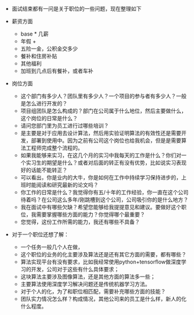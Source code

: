 * 面试结束都有一问是关于职位的一些问题，现在整理如下



* 薪资方面
  * base * 几薪
  * 年假 + 
  * 五险一金，公积金交多少
  * 餐补和住房补贴
  * 其他福利
  * 加班到几点后有餐补，或者车补

* 岗位方面

  * 这个部门有多少人？团队里有多少人？一个项目的参与者有多少人？一般是怎么进行开发的？
  * 项目组团队是怎么构成的？部门在公司属于什么地位，然后主要做什么，这个岗位的日常是什么？
  * 请问您部门里为员工进行过哪些培训？
  * 是主要是对于应用去设计算法，然后用实验证明算法的有效性还是需要开发，部署到使用中。因为之前有公司这个岗位也给我机会，但是是需要算法工程师完成整个流程的。
  * 如果我能够来实习，在这几个月的实习中我每天的工作是什么？你们对一个实习生的期望是什么？或者对后面的转正有没有优势，比如说实习表现好的话能不能转正？
  * 可以看出，你是业内的大牛，你是如何在工作中持续学习保持进步的，上班时能阅读和研究最新的论文吗？
  * 你工作的日常是什么？我觉得你有五/十年的工作经验，你一直在这个公司待着吗？在公司这么多年/刚跳槽到这个公司，公司吸引你的是什么地方？
  * 我在面试中有哪些欠缺？希望您能够给我提提意见和建议。要做好这个职位，我需要掌握哪些方面的能力？你觉得哪个最重要？
  * 您觉得，这份工作所需的能力，我还有哪些不具备？

* 对于一个职位还想了解：

  * 一个任务一般几个人在做，
  * 这个职位的业务的化主要涉及算法还是还有其它方面的需要，都有哪些？
  * 算法实现平台有没有要求，比如我经常使用python+tensorflow做深度学习的开发，公司对于这些有什么具体要求；
  * 这块算法主要涉及图像算法，还是其他方面的算法多一些；
  * 主要算法使用深度学习解决问题还是传统机器学习方法。
  * 对于个人的化，为了和职位相匹配，需要补充哪些方面的技能？
  * 团队实力情况怎么样？构成情况，其他公司来的员工是什么样，新人的化什么程度。
